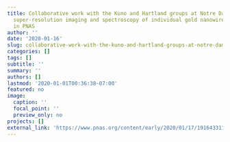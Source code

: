 ```yaml
---
title: Collaborative work with the Kuno and Hartland groups at Notre Dame on the mid-IR
  super-resolution imaging and spectroscopy of individual gold nanowires is published
  in PNAS
author: ''
date: '2020-01-16'
slug: collaborative-work-with-the-kuno-and-hartland-groups-at-notre-dame-on-the-mid-ir-super-resolution-imaging-and-spectroscopy-of-individual-gold-nanowires-is-published-in-pnas
categories: []
tags: []
subtitle: ''
summary: ''
authors: []
lastmod: '2020-01-01T00:36:38-07:00'
featured: no
image:
  caption: ''
  focal_point: ''
  preview_only: no
projects: []
external_link: 'https://www.pnas.org/content/early/2020/01/17/1916433117'
---
```

